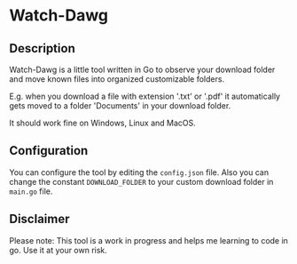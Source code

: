 # Watch-Dawg

## Description

Watch-Dawg is a little tool written in Go to observe your download folder and move known files into organized customizable folders.

E.g. when you download a file with extension '.txt' or '.pdf' it automatically gets moved to a folder 'Documents' in your download folder.

It should work fine on Windows, Linux and MacOS.

## Configuration

You can configure the tool by editing the `config.json` file. Also you can change the constant `DOWNLOAD_FOLDER` to your custom download folder in `main.go` file.

## Disclaimer

Please note: This tool is a work in progress and helps me learning to code in go. Use it at your own risk.
